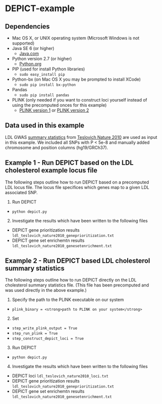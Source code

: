 # DEPICT-example

## Dependencies
* Mac OS X, or UNIX operating system (Microsoft Windows is not supported)
* Java SE 6 (or higher)
  * [Java.com](https://www.java.com/en/download/)
* Python version 2.7 (or higher)
  * [Python.org](https://www.python.org/downloads/)
* PIP (used for install Python libraries)
  * `sudo easy_install pip` 
* Python-bx (on Mac OS X you may be prompted to install XCode)
  * `sudo pip install bx-python`   
* Pandas
  * `sudo pip install pandas`
* PLINK (only needed if you want to construct loci yourself instead of using the precomputed onces for this example)
  * [PLINK version 1](http://pngu.mgh.harvard.edu/~purcell/plink/) or [PLINK version 2](https://www.cog-genomics.org/plink2/) 

## Data used in this example

LDL GWAS [summary statistics](http://csg.sph.umich.edu/abecasis/public/lipids2010/) from [Teslovich Nature 2010](http://www.nature.com/nature/journal/v466/n7307/full/nature09270.html) are used as input in this example. We included all SNPs with P < 5e-8 and manually added chromosome and position columns (hg19/GRCh37).

## Example 1 - Run DEPICT based on the LDL cholesterol example locus file
The following steps outline how to run DEPICT based on a precomputed LDL locus file.  The locus file specifices which genes map to a given LDL associated SNP.

1. Run DEPICT 
  * `python depict.py`
2. Investigate the results which have been written to the following files
  * DEPICT gene prioritization results `ldl_teslovich_nature2010_geneprioritization.txt`
  * DEPICT gene set enrichemtn results `ldl_teslovich_nature2010_genesetenrichment.txt`

## Example 2 - Run DEPICT based LDL cholesterol summary statistics
The following steps outline how to run DEPICT directly on the LDL cholesterol summary statistics file. (This file has been precomputed and was used directly in the above example.)

1. Specify the path to the PLINK executable on our system
  * `plink_binary = <strong>path to PLINK on your system</strong>`
2. Set 
  * `step_write_plink_output = True`
  * `step_run_plink = True`
  * `step_construct_depict_loci = True`
3. Run DEPICT 
  * `python depict.py`
4. Investigate the results which have been written to the following files
  * DEPICT loci `ldl_teslovich_nature2010_loci.txt`
  * DEPICT gene prioritization results `ldl_teslovich_nature2010_geneprioritization.txt`
  * DEPICT gene set enrichemtn results `ldl_teslovich_nature2010_genesetenrichment.txt`
